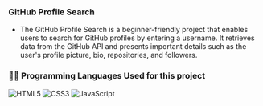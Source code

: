 ### GitHub Profile Search
- The GitHub Profile Search is a beginner-friendly project that enables users to search for GitHub profiles by entering a username. It retrieves data from the GitHub API and presents important details such as the user's profile picture, bio, repositories, and followers. 
### 🧑‍💻 Programming Languages Used for this project
![HTML5](https://img.shields.io/badge/html5-%23E34F26.svg?style=for-the-badge&logo=html5&logoColor=white)
![CSS3](https://img.shields.io/badge/css3-%231572B6.svg?style=for-the-badge&logo=css3&logoColor=white)
![JavaScript](https://img.shields.io/badge/javascript-%23323330.svg?style=for-the-badge&logo=javascript&logoColor=%23F7DF1E)

